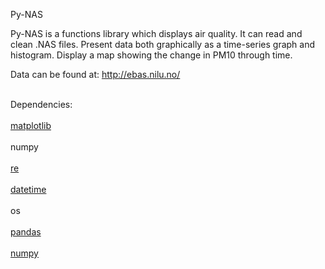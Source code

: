 Py-NAS

Py-NAS is a functions library which displays air quality. It can read and clean .NAS files. Present data both graphically as a time-series graph and histogram. Display a map showing the change in PM10 through time. 

Data can be found at:
<a href="http://ebas.nilu.no/">http://ebas.nilu.no/</a> <br></br>

Dependencies: <br></br>
<a href="http://matplotlib.org/">matplotlib</a><br></br>
numpy<br></br>
<a href="https://docs.python.org/2/library/re.html">re</a> <br></br>
<a href="https://docs.python.org/2/library/datetime.html">datetime</a> <br></br>
os <br></br>
<a href="http://pandas.pydata.org/">pandas</a><br></br>
<a href="http://www.numpy.org/>">numpy</a> <br></br>

